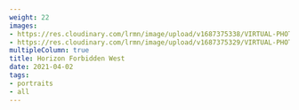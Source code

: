 ```yaml
---
weight: 22
images:
- https://res.cloudinary.com/lrmn/image/upload/v1687375338/VIRTUAL-PHOTOGRAPHY/hfw/lrmn-aloy_118_gfbkbk.jpg
- https://res.cloudinary.com/lrmn/image/upload/v1687375329/VIRTUAL-PHOTOGRAPHY/hfw/lrmn-aloy_67_wqwvl6.png
multipleColumn: true
title: Horizon Forbidden West
date: 2021-04-02
tags:
- portraits
- all
---
```

